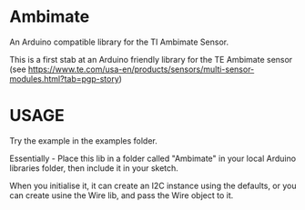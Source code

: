 # Ambimate
An Arduino compatible library for the TI Ambimate Sensor.

This is a first stab at an Arduino friendly library for the TE Ambimate sensor (see https://www.te.com/usa-en/products/sensors/multi-sensor-modules.html?tab=pgp-story)

# USAGE

Try the example in the examples folder.

Essentially - Place this lib in a folder called "Ambimate" in your local Arduino libraries folder, then include it in your sketch.

When you initialise it, it can create an I2C instance using the defaults, or you can create usine the Wire lib, and pass the Wire object to it. 
